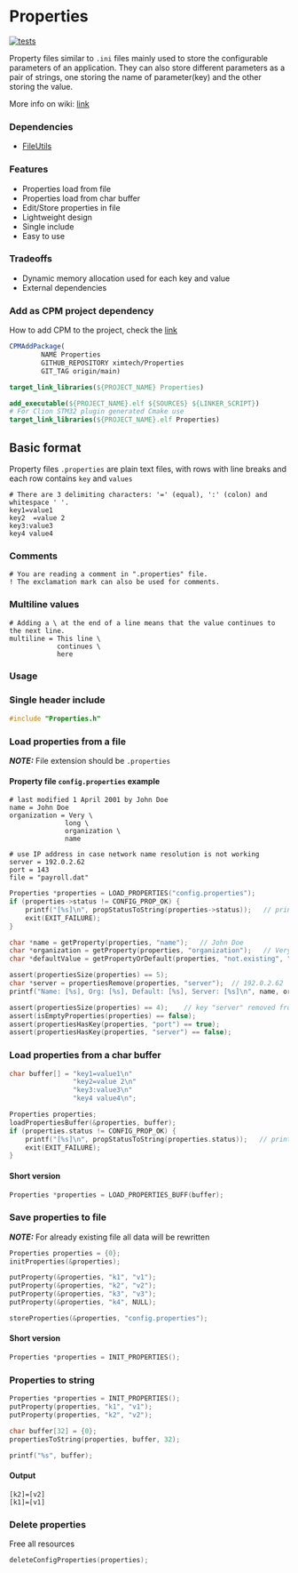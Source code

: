 # Properties

[![tests](https://github.com/ximtech/Properties/actions/workflows/cmake-ci.yml/badge.svg)](https://github.com/ximtech/Properties/actions/workflows/cmake-ci.yml)

Property files similar to `.ini` files mainly used to store the configurable parameters of an application.
They can also store different parameters as a pair of strings, one storing the name of parameter(key) and the
other storing the value.

More info on wiki: [link](https://en.wikipedia.org/wiki/.properties)

### Dependencies

- [FileUtils](https://github.com/ximtech/FileUtils)

### Features

- Properties load from file
- Properties load from char buffer
- Edit/Store properties in file
- Lightweight design
- Single include
- Easy to use


### Tradeoffs

- Dynamic memory allocation used for each key and value
- External dependencies

### Add as CPM project dependency

How to add CPM to the project, check the [link](https://github.com/cpm-cmake/CPM.cmake)

```cmake
CPMAddPackage(
        NAME Properties
        GITHUB_REPOSITORY ximtech/Properties
        GIT_TAG origin/main)

target_link_libraries(${PROJECT_NAME} Properties)
```

```cmake
add_executable(${PROJECT_NAME}.elf ${SOURCES} ${LINKER_SCRIPT})
# For Clion STM32 plugin generated Cmake use 
target_link_libraries(${PROJECT_NAME}.elf Properties)
```

## Basic format

Property files `.properties` are plain text files, with rows with line breaks and each row contains `key` and `values`

```properties
# There are 3 delimiting characters: '=' (equal), ':' (colon) and whitespace ' '.
key1=value1
key2  =value 2
key3:value3
key4 value4
```

### Comments

```properties
# You are reading a comment in ".properties" file.
! The exclamation mark can also be used for comments.
```

### Multiline values

```properties
# Adding a \ at the end of a line means that the value continues to the next line.
multiline = This line \
            continues \
            here
```

### Usage

### Single header include

```c
#include "Properties.h"
```

### Load properties from a file

***NOTE:*** File extension should be `.properties`

#### Property file `config.properties` example

```properties
# last modified 1 April 2001 by John Doe
name = John Doe
organization = Very \
              long \
              organization \
              name

# use IP address in case network name resolution is not working
server = 192.0.2.62
port = 143
file = "payroll.dat"

```

```c
Properties *properties = LOAD_PROPERTIES("config.properties");
if (properties->status != CONFIG_PROP_OK) {
    printf("[%s]\n", propStatusToString(properties->status));   // print error status message
    exit(EXIT_FAILURE);
}

char *name = getProperty(properties, "name");   // John Doe
char *organization = getProperty(properties, "organization");   // Very long organization name
char *defaultValue = getPropertyOrDefault(properties, "not.existing", "optional"); // optional

assert(propertiesSize(properties) == 5);
char *server = propertiesRemove(properties, "server");  // 192.0.2.62
printf("Name: [%s], Org: [%s], Default: [%s], Server: [%s]\n", name, organization, defaultValue, server);

assert(propertiesSize(properties) == 4);    // key "server" removed from map
assert(isEmptyProperties(properties) == false);
assert(propertiesHasKey(properties, "port") == true);
assert(propertiesHasKey(properties, "server") == false);
```

### Load properties from a char buffer

```c
char buffer[] = "key1=value1\n"
                "key2=value 2\n"
                "key3:value3\n"
                "key4 value4\n";

Properties properties;
loadPropertiesBuffer(&properties, buffer);
if (properties.status != CONFIG_PROP_OK) {
    printf("[%s]\n", propStatusToString(properties.status));   // print error status message
    exit(EXIT_FAILURE);
}
```
#### Short version
```c
Properties *properties = LOAD_PROPERTIES_BUFF(buffer);
```

### Save properties to file

***NOTE:*** For already existing file all data will be rewritten

```c
Properties properties = {0};
initProperties(&properties);

putProperty(&properties, "k1", "v1");
putProperty(&properties, "k2", "v2");
putProperty(&properties, "k3", "v3");
putProperty(&properties, "k4", NULL);

storeProperties(&properties, "config.properties");
```

#### Short version

```c
Properties *properties = INIT_PROPERTIES();
```

### Properties to string

```c
Properties *properties = INIT_PROPERTIES();
putProperty(properties, "k1", "v1");
putProperty(properties, "k2", "v2");

char buffer[32] = {0};
propertiesToString(properties, buffer, 32);

printf("%s", buffer);
```

#### Output
```text
[k2]=[v2]
[k1]=[v1]
```

### Delete properties

Free all resources
```c
deleteConfigProperties(properties);
```



















